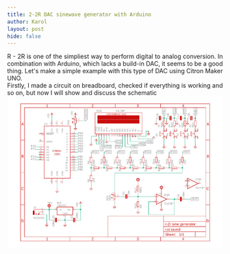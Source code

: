 ```yaml
---
title: 2-2R DAC sinewave generator with Arduino
author: Karol
layout: post
hide: false
---
```


<div style="text-align: justify"> R - 2R is one of the simpliest way to perform digital to analog conversion. In combination with Arduino,
which lacks a build-in DAC, it seems to be a good thing. Let's make a simple example with this type of DAC using Citron Maker UNO.  </div> 

<div style="text-align: justify">
Firstly, I made a circuit on breadboard, checked if everything is working and so on, but now I will show and discuss the schematic
</div>
<img src="assets/images/r-2r sine generator.jpg" alt="schematic">
